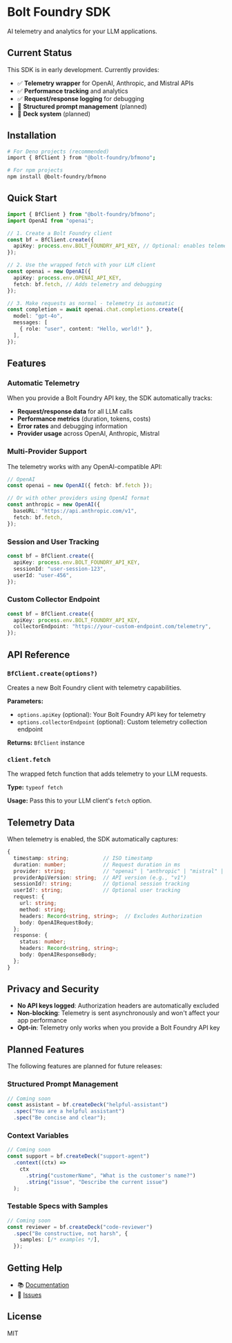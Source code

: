 # Bolt Foundry SDK

AI telemetry and analytics for your LLM applications.

## Current Status

This SDK is in early development. Currently provides:

- ✅ **Telemetry wrapper** for OpenAI, Anthropic, and Mistral APIs
- ✅ **Performance tracking** and analytics
- ✅ **Request/response logging** for debugging
- 🚧 **Structured prompt management** (planned)
- 🚧 **Deck system** (planned)

## Installation

```bash
# For Deno projects (recommended)
import { BfClient } from "@bolt-foundry/bfmono";

# For npm projects
npm install @bolt-foundry/bfmono
```

## Quick Start

```typescript
import { BfClient } from "@bolt-foundry/bfmono";
import OpenAI from "openai";

// 1. Create a Bolt Foundry client
const bf = BfClient.create({
  apiKey: process.env.BOLT_FOUNDRY_API_KEY, // Optional: enables telemetry
});

// 2. Use the wrapped fetch with your LLM client
const openai = new OpenAI({
  apiKey: process.env.OPENAI_API_KEY,
  fetch: bf.fetch, // Adds telemetry and debugging
});

// 3. Make requests as normal - telemetry is automatic
const completion = await openai.chat.completions.create({
  model: "gpt-4o",
  messages: [
    { role: "user", content: "Hello, world!" },
  ],
});
```

## Features

### Automatic Telemetry

When you provide a Bolt Foundry API key, the SDK automatically tracks:

- **Request/response data** for all LLM calls
- **Performance metrics** (duration, tokens, costs)
- **Error rates** and debugging information
- **Provider usage** across OpenAI, Anthropic, Mistral

### Multi-Provider Support

The telemetry works with any OpenAI-compatible API:

```typescript
// OpenAI
const openai = new OpenAI({ fetch: bf.fetch });

// Or with other providers using OpenAI format
const anthropic = new OpenAI({
  baseURL: "https://api.anthropic.com/v1",
  fetch: bf.fetch,
});
```

### Session and User Tracking

```typescript
const bf = BfClient.create({
  apiKey: process.env.BOLT_FOUNDRY_API_KEY,
  sessionId: "user-session-123",
  userId: "user-456",
});
```

### Custom Collector Endpoint

```typescript
const bf = BfClient.create({
  apiKey: process.env.BOLT_FOUNDRY_API_KEY,
  collectorEndpoint: "https://your-custom-endpoint.com/telemetry",
});
```

## API Reference

### `BfClient.create(options?)`

Creates a new Bolt Foundry client with telemetry capabilities.

**Parameters:**

- `options.apiKey` (optional): Your Bolt Foundry API key for telemetry
- `options.collectorEndpoint` (optional): Custom telemetry collection endpoint

**Returns:** `BfClient` instance

### `client.fetch`

The wrapped fetch function that adds telemetry to your LLM requests.

**Type:** `typeof fetch`

**Usage:** Pass this to your LLM client's `fetch` option.

## Telemetry Data

When telemetry is enabled, the SDK automatically captures:

```typescript
{
  timestamp: string;           // ISO timestamp
  duration: number;            // Request duration in ms
  provider: string;            // "openai" | "anthropic" | "mistral" | "unknown"
  providerApiVersion: string;  // API version (e.g., "v1")
  sessionId?: string;          // Optional session tracking
  userId?: string;             // Optional user tracking
  request: {
    url: string;
    method: string;
    headers: Record<string, string>;  // Excludes Authorization
    body: OpenAIRequestBody;
  };
  response: {
    status: number;
    headers: Record<string, string>;
    body: OpenAIResponseBody;
  };
}
```

## Privacy and Security

- **No API keys logged**: Authorization headers are automatically excluded
- **Non-blocking**: Telemetry is sent asynchronously and won't affect your app
  performance
- **Opt-in**: Telemetry only works when you provide a Bolt Foundry API key

## Planned Features

The following features are planned for future releases:

### Structured Prompt Management

```typescript
// Coming soon
const assistant = bf.createDeck("helpful-assistant")
  .spec("You are a helpful assistant")
  .spec("Be concise and clear");
```

### Context Variables

```typescript
// Coming soon
const support = bf.createDeck("support-agent")
  .context((ctx) =>
    ctx
      .string("customerName", "What is the customer's name?")
      .string("issue", "Describe the current issue")
  );
```

### Testable Specs with Samples

```typescript
// Coming soon
const reviewer = bf.createDeck("code-reviewer")
  .spec("Be constructive, not harsh", {
    samples: [/* examples */],
  });
```

## Getting Help

- 📚 [Documentation](../../docs/guides/)
- 💬 [Issues](https://github.com/bolt-foundry/bfmono/issues)

## License

MIT
